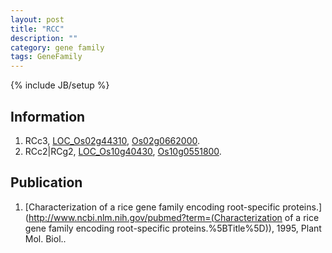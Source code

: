 ```yaml
---
layout: post
title: "RCC"
description: ""
category: gene family
tags: GeneFamily
---
```

{% include JB/setup %}

## Information
1. RCc3, [LOC_Os02g44310](http://rice.plantbiology.msu.edu/cgi-bin/ORF_infopage.cgi?orf=LOC_Os02g44310), [Os02g0662000](http://rapdb.dna.affrc.go.jp/viewer/gbrowse_details/irgsp1?name=Os02g0662000).
2. RCc2|RCg2, [LOC_Os10g40430](http://rice.plantbiology.msu.edu/cgi-bin/ORF_infopage.cgi?orf=LOC_Os10g40430), [Os10g0551800](http://rapdb.dna.affrc.go.jp/viewer/gbrowse_details/irgsp1?name=Os10g0551800).

## Publication
1. [Characterization of a rice gene family encoding root-specific proteins.](http://www.ncbi.nlm.nih.gov/pubmed?term=(Characterization of a rice gene family encoding root-specific proteins.%5BTitle%5D)), 1995, Plant Mol. Biol..


